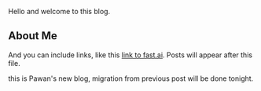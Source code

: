 Hello and welcome to this blog. 

## About Me

And you can include links, like this [link to fast.ai](https://www.fast.ai). Posts will appear after this file. 

this is Pawan's new blog, migration from previous post will be done tonight. 
